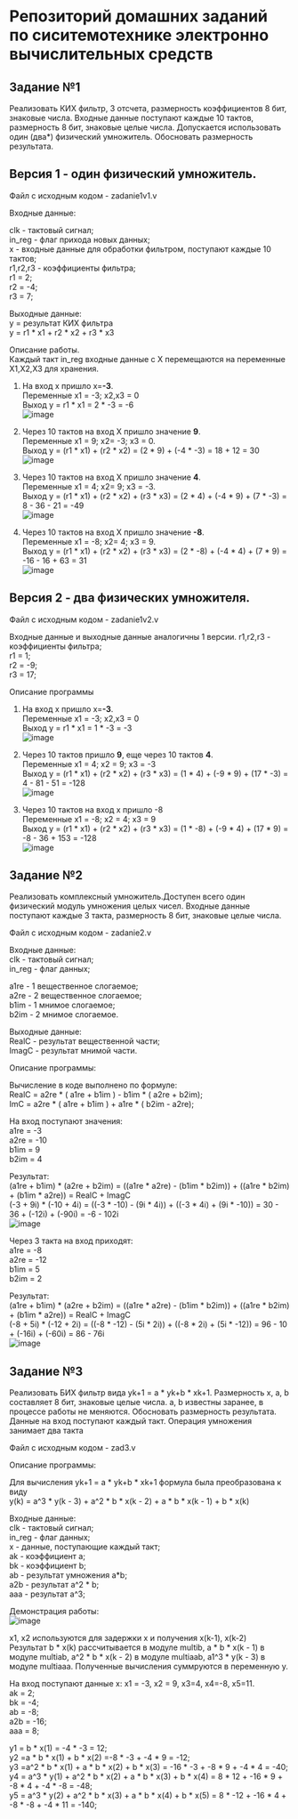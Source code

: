 # Репозиторий домашних заданий по сиситемотехнике электронно вычислительных средств

## Задание №1 <br />
Реализовать КИХ фильтр, 3 отсчета, размерность коэффициентов 8 бит, знаковые числа.
Входные данные поступают каждые 10 тактов, размерность 8 бит, знаковые целые числа.
Допускается использовать один (два*) физический умножитель. Обосновать размерность
результата.

## Версия 1 - один физический умножитель. <br />
Файл с исходным кодом - zadanie1v1.v <br />

Входные данные: <br />

clk - тактовый сигнал; <br /> 
in_reg - флаг прихода новых данных; <br />
x - входные данные для обработки фильтром, поступают каждые 10 тактов; <br />
r1,r2,r3 - коэффициенты фильтра; <br />
r1 = 2; <br />
r2 = -4; <br />
r3 = 7; <br />

Выходные данные:  <br />
y = результат КИХ фильтра <br />
y = r1 * x1 + r2 * x2 + r3 * x3 <br />

Описание работы. <br />
Каждый такт in_reg входные данные с X перемещаются на переменные X1,X2,X3 для хранения. <br />

1. На вход x пришло x=**-3**. <br />
Переменные x1 = -3; x2,x3 = 0 <br />
Выход y = r1 * x1 = 2 * -3 = -6 <br />
   ![image](https://github.com/rufiano/verilog/assets/122745439/4bb612c1-2f51-4a2b-90e5-83ef2c65ff7e)


2. Через 10 тактов на вход X пришло значение **9**. <br />
Переменные x1 = 9; x2= -3; x3 = 0. <br /> 
Выход y = (r1 * x1) + (r2 * x2) = (2 * 9) + (-4 * -3) = 18 + 12 = 30 <br />
   ![image](https://github.com/rufiano/verilog/assets/122745439/24d2d57f-3512-40a1-af48-8cae3f5ea3ca)



3. Через 10 тактов на вход X пришло значение **4**. <br />
Переменные x1 = 4; x2= 9; x3 = -3. <br />
Выход y = (r1 * x1) + (r2 * x2) + (r3 * x3) = (2 * 4) + (-4 * 9) + (7 * -3) = 8 - 36 - 21 = -49 <br />
   ![image](https://github.com/rufiano/verilog/assets/122745439/84c763e4-8903-4768-ad93-40402ab8cba0)


4. Через 10 тактов на вход X пришло значение **-8**.<br />
Переменные x1 = -8; x2= 4; x3 = 9. <br />
Выход y = (r1 * x1) + (r2 * x2) + (r3 * x3) = (2 * -8) + (-4 * 4) + (7 * 9) = -16 - 16 + 63 = 31 <br />
   ![image](https://github.com/rufiano/verilog/assets/122745439/d6e66fa5-b232-4e9a-9bd3-2baf76d3c572)

## Версия 2 - два физических умножителя. <br />
Файл с исходным кодом - zadanie1v2.v <br />

Входные данные и выходные данные аналогичны 1 версии.
r1,r2,r3 - коэффициенты фильтра; <br />
r1 = 1; <br />
r2 = -9; <br />
r3 = 17; <br />

Описание программы <br />


1. На вход x пришло x=**-3**. <br />
Переменные x1 = -3; x2,x3 = 0 <br />
Выход y = r1 * x1 = 1 * -3 = -3 <br />
   ![image](https://github.com/rufiano/verilog/assets/122745439/4bb612c1-2f51-4a2b-90e5-83ef2c65ff7e)

2. Через 10 тактов пришло **9**, еще через 10 тактов **4**. <br />
Переменные x1 = 4; x2 = 9; x3 = -3 <br />
Выход y = (r1 * x1) + (r2 * x2) + (r3 * x3) = (1 * 4) + (-9 * 9) + (17 * -3) = 4 - 81 - 51 = -128 <br />
![image](https://github.com/rufiano/verilog/assets/122745439/2f03f68d-3819-469b-b308-1c2d69d87abf)

3. Через 10 тактов на вход x пришло -8 <br />
Переменные x1 = -8; x2 = 4; x3 = 9 <br />
Выход y = (r1 * x1) + (r2 * x2) + (r3 * x3) = (1 * -8) + (-9 * 4) + (17 * 9) = -8 - 36 + 153 = -128 <br />
![image](https://github.com/rufiano/verilog/assets/122745439/2f1c001f-a32d-483c-a26c-00ad659b539b)

## Задание №2 <br />
Реализовать комплексный умножитель.Доступен всего один физический модуль умножения
целых чисел. Входные данные поступают каждые 3 такта, размерность 8 бит, знаковые
целые числа.

Файл с исходным кодом - zadanie2.v <br />

Входные данные: <br />
clk - тактовый сигнал; <br />
in_reg - флаг данных; <br />

a1re - 1 вещественное слогаемое; <br />
a2re - 2 вещественное слогаемое; <br />
b1im - 1 мнимое слогаемое; <br />
b2im - 2 мнимое слогаемое. <br />

Выходные данные:  <br />
RealC - результат вещественной части; <br />
ImagC - результат мнимой части. <br />

Описание программы: <br />

Вычисление в коде выполнено по формуле: <br />
RealC = a2re * ( a1re + b1im ) -  b1im * ( a2re + b2im);  <br />
ImC = a2re * ( a1re + b1im ) + a1re * ( b2im - a2re); <br />

На вход поступают значения: <br />
a1re = -3 <br />
a2re = -10 <br />
b1im = 9 <br />
b2im = 4 <br />

Результат: <br />
(a1re + b1im) * (a2re + b2im) = ((a1re * a2re) - (b1im * b2im)) + ((a1re * b2im) + (b1im * a2re)) = RealC + ImagC <br />
(-3 + 9i) * (-10 + 4i) = ((-3 * -10) - (9i * 4i)) + ((-3 * 4i) + (9i * -10)) = 30 - 36 + (-12i) + (-90i) = -6 - 102i <br />
![image](https://github.com/rufiano/verilog/assets/122745439/2b801963-388f-4fd7-9591-f08969940818)

Через 3 такта на вход приходят: <br />
a1re = -8 <br />
a2re = -12 <br />
b1im = 5 <br />
b2im = 2 <br />

Результат: <br />
(a1re + b1im) * (a2re + b2im) = ((a1re * a2re) - (b1im * b2im)) + ((a1re * b2im) + (b1im * a2re)) = RealC + ImagC <br />
(-8 + 5i) * (-12 + 2i) = ((-8 * -12) - (5i * 2i)) + ((-8 * 2i) + (5i * -12)) = 96 - 10 + (-16i) + (-60i) = 86 - 76i <br />
![image](https://github.com/rufiano/verilog/assets/122745439/c92bf866-dd64-460b-b93d-c0b06adfb9a5)

## Задание №3 <br />
Реализовать БИХ фильтр вида yk+1 = a * yk+b * xk+1. Размерность x, a, b составляет 8 бит,
знаковые целые числа. a, b известны заранее, в процессе работы не меняются.
Обосновать размерность результата.
Данные на вход поступают каждый такт. Операция умножения занимает два такта

Файл с исходным кодом - zad3.v <br />

Описание программы: <br />

Для вычисления  yk+1 = a * yk+b * xk+1 формула была преобразована к виду <br /> 
y(k) = a^3 * y(k - 3) + a^2 * b * x(k - 2) + a * b * x(k - 1) + b * x(k) <br />


Входные данные: <br />
clk - тактовый сигнал; <br />
in_reg - флаг данных; <br />
x - данные, поступающие каждый такт; <br />
ak - коэффициент a; <br />
bk - коэффициент b; <br />
ab - результат умножения a*b; <br />
a2b - результат a^2 * b; <br />
aaa - результат a^3; <br />

Демонстрация работы: <br />
![image](https://github.com/rufiano/verilog/assets/122745439/1419d13f-8534-4969-b8a9-2e4521f4eeae)

x1, x2 используются для задержки x и получения x(k-1), x(k-2) <br />
Результат b * x(k) рассчитывается в модуле multib, a * b * x(k - 1) в модуле multiab, a^2 * b * x(k - 2) в модуле multiaab, a1^3 * y(k - 3) в модуле multiaaa.
Полученные вычисления суммруются в переменную y.

На вход поступают данные x: x1 = -3, x2 = 9, x3=4, x4=-8, x5=11.  <br />
ak = 2;  <br />
bk = -4;  <br />
ab = -8;  <br />
a2b = -16;  <br />
aaa = 8;  <br />

y1 = b * x(1) = -4 * -3 = 12; <br />
y2 =a * b * x(1) + b * x(2) =-8 * -3 + -4 * 9 = -12; <br />
y3 =a^2 * b * x(1) + a * b * x(2) + b * x(3) = -16 * -3 + -8 * 9 + -4 * 4 = -40; <br />
y4 = a^3 * y(1) + a^2 * b * x(2) + a * b * x(3) + b * x(4) = 8 * 12 + -16 * 9 + -8 * 4 + -4 * -8 = -48; <br />
y5 = a^3 * y(2) + a^2 * b * x(3) + a * b * x(4) + b * x(5) = 8 * -12 + -16 * 4 + -8 * -8 + -4 * 11 = -140; <br />
